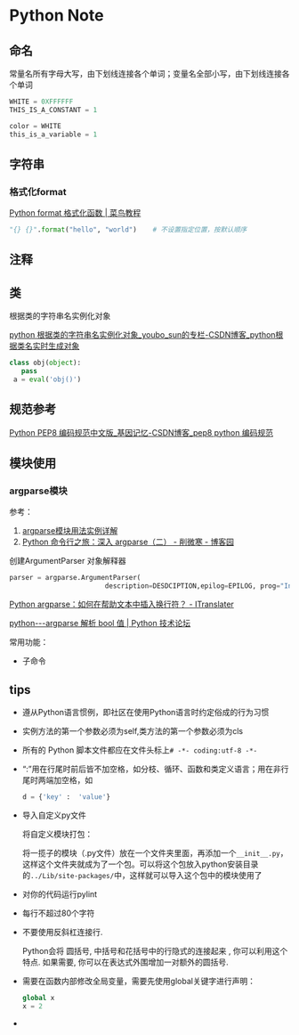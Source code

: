 # Python  Note

## 命名

常量名所有字母大写，由下划线连接各个单词；变量名全部小写，由下划线连接各个单词

```python
WHITE = 0XFFFFFF
THIS_IS_A_CONSTANT = 1

color = WHITE
this_is_a_variable = 1
```







## 字符串

### 格式化format

[Python format 格式化函数 | 菜鸟教程](https://www.runoob.com/python/att-string-format.html)

```python
"{} {}".format("hello", "world")    # 不设置指定位置，按默认顺序
```





## 注释



## 类

根据类的字符串名实例化对象

[python 根据类的字符串名实例化对象_youbo_sun的专栏-CSDN博客_python根据类名实时生成对象](https://blog.csdn.net/sun754276603/article/details/49533157)

```python
class obj(object): 
   pass 
 a = eval('obj()')
```



## 规范参考

[Python PEP8 编码规范中文版_基因记忆-CSDN博客_pep8 python 编码规范](https://blog.csdn.net/ratsniper/article/details/78954852)



## 模块使用

### argparse模块

参考：

1. [argparse模块用法实例详解](https://zhuanlan.zhihu.com/p/56922793)
2. [Python 命令行之旅：深入 argparse（二） - 削微寒 - 博客园](https://www.cnblogs.com/xueweihan/p/11415703.html)

创建ArgumentParser 对象解释器

```python
parser = argparse.ArgumentParser(
                        description=DESDCIPTION,epilog=EPILOG, prog="Invoker")
```

[Python argparse：如何在帮助文本中插入换行符？ - ITranslater](https://www.itranslater.com/qa/details/2112192355905307648)

[python---argparse 解析 bool 值 | Python 技术论坛](https://learnku.com/articles/44443)

常用功能：

- 子命令





## tips

- 遵从Python语言惯例，即社区在使用Python语言时约定俗成的行为习惯

- 实例方法的第一个参数必须为self,类方法的第一个参数必须为cls

- 所有的 Python 脚本文件都应在文件头标上`# -*- coding:utf-8 -*-`

- “:”用在行尾时前后皆不加空格，如分枝、循环、函数和类定义语言；用在非行尾时两端加空格，如

  ```python
  d = {'key' :  'value'}
  ```

- 导入自定义py文件

  将自定义模块打包：

  将一揽子的模块（.py文件）放在一个文件夹里面，再添加一个`__init__.py`，这样这个文件夹就成为了一个包。可以将这个包放入python安装目录的`../Lib/site-packages/`中，这样就可以导入这个包中的模块使用了

- 对你的代码运行pylint

- 每行不超过80个字符

- 不要使用反斜杠连接行.

  Python会将 圆括号, 中括号和花括号中的行隐式的连接起来 , 你可以利用这个特点. 如果需要, 你可以在表达式外围增加一对额外的圆括号.

- 需要在函数内部修改全局变量，需要先使用global关键字进行声明：

  ```python
  global x
  x = 2
  ```

- 



